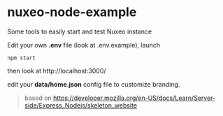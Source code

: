 # nuxeo-node-example

Some tools to easily start and test Nuxeo instance

Edit your own **.env** file (look at .env.example), launch

    npm start
    
then look at http://localhost:3000/

edit your **data/home.json** config file to customize branding.


> based on https://developer.mozilla.org/en-US/docs/Learn/Server-side/Express_Nodejs/skeleton_website